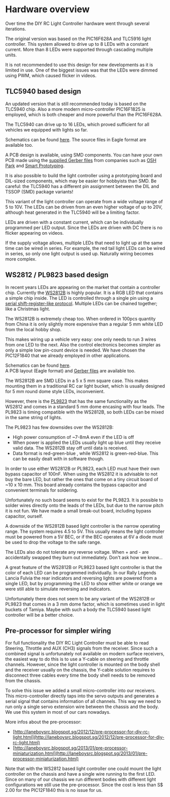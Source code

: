 # Hardware overview

Over time the DIY RC Light Controller hardware went through several iterations.

The original version was based on the PIC16F628A and TLC5916 light controller.
This system allowed to drive up to 8 LEDs with a constant current. More than
8 LEDs were supported through cascading multiple units.

It is not recommended to use this design for new developments as it is 
limited in use. One of the biggest issues was that the LEDs were dimmed using
PWM, which caused flicker in videos.


## TLC5940 based design

An updated version that is still recommended today is based on the TLC5940 chip.
Also a more modern micro-controller PIC16F1825 is employed, which is both cheaper
and more powerful than the PIC16F628A.

The TLC5940 can drive up to 16 LEDs, which proved sufficient for all vehicles
we equipped with lights so far. 

Schematics can be found [here](../electronics/rc-light-controller/schematics-rc-light-controller-tlc5940). 
The source files in Eagle format are available too.

A PCB design is available, using SMD components. 
You can have your own PCB made using the [supplied Gerber files](../electronics/rc-light-controller-gerber-oshpark-rev3.zip) from companies
such as [OSH Park](https://www.oshpark.com/) and [Smart Prototyping](http://www.smart-prototyping.com/). 

It is also possible to build the light controller using a prototyping board
and DIL-sized components, which may be easier for hobbyists than SMD. Be 
careful: the TLC5940 has a different pin assignment between the DIL and TSSOP
(SMD) package variants!

This variant of the light controller can operate from a wide voltage range
of 5 to 10V. The LEDs can be driven from an even higher voltage of up to
20V, although heat generated in the TLC5940 will be a limiting factor.

LEDs are driven with a constant current, which can be individually programmed 
per LED output. Since the LEDs are driven with DC there is no flicker 
appearing on videos.

If the supply voltage allows, multiple LEDs that need to light up at the 
same time can be wired in series. For example, the red tail light LEDs can
be wired in series, so only one light output is used up. Naturally wiring 
becomes more complex.


## WS2812 / PL9823 based design

In recent years LEDs are appearing on the market that contain a controller chip.
Currently the [WS2812B](https://www.adafruit.com/products/1655) is highly 
popular. It is a RGB LED that contains a simple chip inside. The LED is
controlled through a single pin using a [serial shift-register-like 
protocol](http://cpldcpu.wordpress.com/2014/01/14/light_ws2812-library-v2-0-part-i-understanding-the-ws2812/). 
Multiple LEDs can be chained together; like a Christmas light.

The WS2812B is extremely cheap too. When ordered in 100pcs quantity from 
China it is only slightly more expensive than a regular 5 mm white LED from
the local hobby shop.

This makes wiring up a vehicle very easy: one only needs to run 3 wires from
one LED to the next. Also the control electronics becomes simpler as only
a simple low pin-count device is needed. We have chosen the PIC12F1840 that
we already employed in other applications.

Schematics can be found [here](../electronics/rc-light-controller-ws2812-pic12f1840/schematics-rc-light-controller-ws2812-12f1840.pdf).  
A PCB layout (Eagle format) and [Gerber files](../electronics/rc-light-controller-gerber-ws2812-pic12f1840.zip) are available too.

The WS2812B are SMD LEDs in a 5 x 5 mm square case. This makes mounting them
in a traditional RC car light bucket, which is usually designed for 5 mm round 
dome style LEDs, inconvenient.

However, there is the [PL9823](http://www.aliexpress.com/item/PL9823-F5-5mm-round-hat-RGB-LED-with-PD9823-chipset-inside-full-color-frosted/1707175958.html)
that has the same functionality as the WS2812 and comes in a standard 5 mm dome
encasing with four leads. The PL9823 is timing compatible with the WS2812B, 
so both LEDs can be mixed in the same string of lights.

The PL9823 has few downsides over the WS2812B:
- High power consumption of ~7-8mA even if the LED is off
- When power is applied the LEDs usually light up blue until they receive 
  valid data. The WS2812B stay off until data is received.
- Data format is red-green-blue , while WS2812 is green-red-blue. This can be 
  easily dealt with in software though.

In order to use either WS2812B or PL9823, each LED must have their own
bypass capacitor of 100nF. When using the WS2812 it is advisable to not buy
the bare LED, but rather the ones that come on a tiny circuit board of ~10 x 10 mm.
This board already contains the bypass capacitor and convenient terminals
for soldering.

Unfortunately no such board seems to exist for the PL9823. It is possible to 
solder wires directly onto the leads of the LEDs, but due to the narrow pitch it
is not fun. We have made a small break-out board, including bypass capacitor, 
ourself.

A downside of the WS2812B based light controller is the narrow operating range.
The system requires 4.5 to 5V. This usually means the light controller must
be powered from a 5V BEC, or if the BEC operates at 6V a diode must be used
to drop the voltage to the safe range.

The LEDs also do not tolerate any reverse voltage. When + and - are
accidentally swapped they burn out immediately. Don't ask how we know...

A great feature of the WS2812B or PL9823 based light controller is that
the color of each LED can be programmed individually. In our Rally Legends
Lancia Fulvia the rear indicators and reversing lights are powered from
a single LED, but by programming the LED to show either white or orange
we were still able to simulate reversing and indicators.

Unfortunately there does not seem to be any variant of the WS2812B or PL9823
that comes in a 3 mm dome factor, which is sometimes used in light buckets
of Tamiya. Maybe with such a body the TLC5940 based light controller will be 
a better choice.


## Pre-processor for simpler wiring

For full functionality the DIY RC Light Controller must be able to read 
Steering, Throttle and AUX (CH3) signals from the receiver. Since such a
combined signal is unfortunately not available on modern surface receivers,
the easiest way to do this is to use a Y-cable on steering and throttle 
channels. However, since the light controller is mounted on the body shell
and the receiver usually on the chassis, the Y-cable solution requires to disconnect
three cables every time the body shell needs to be removed from the chassis.

To solve this issue we added a small micro-controller into our receivers.
This micro-controller directly taps into the servo outputs and generates
a serial signal that contains information of all channels. This way we need
to run only a single servo extension wire between the chassis and the body.
We use this system in most of our cars nowadays.

More infos about the pre-processor:
- [http://laneboysrc.blogspot.sg/2012/12/pre-processor-for-diy-rc-light.html](http://laneboysrc.blogspot.sg/2012/12/pre-processor-for-diy-rc-light.html)
- [http://laneboysrc.blogspot.sg/2013/01/pre-processor-miniaturization.html](http://laneboysrc.blogspot.sg/2013/01/pre-processor-miniaturization.html)

Note that with the WS2812 based light controller one could mount the light 
controller on the chassis and have a single wire running to the first LED.
Since on many of our chassis we run different bodies with different light
configurations we still use the pre-processor. Since the cost is less than
S$ 2.00 for the PIC12F1840 this is no issue for us.

